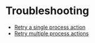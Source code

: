 # Troubleshooting

- [Retry a single process action](01_RetryProcessAction.md#retry-a-single-process-action)
- [Retry multiple process actions](01_RetryProcessAction.md#retry-multiple-process-actions)
